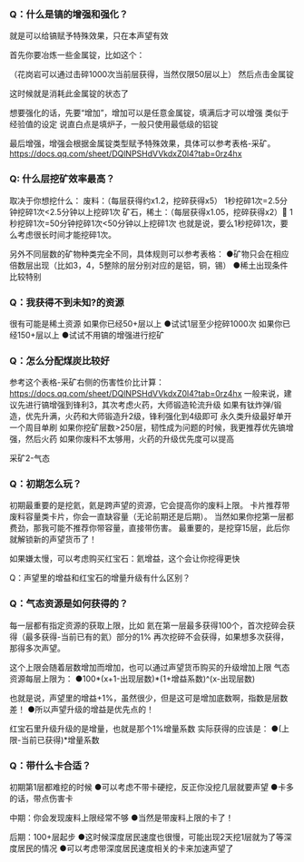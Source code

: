 ### Q：什么是镐的增强和强化？
就是可以给镐赋予特殊效果，只在本声望有效

首先你要冶炼一些金属锭，比如这个：

（花岗岩可以通过击碎1000次当前层获得，当然仅限50层以上）
然后点击金属锭


这时候就是消耗此金属锭的状态了

想要强化的话，先要“增加”，增加可以是任意金属锭，填满后才可以增强
类似于经验值的设定
说直白点是填炉子，一般只使用最低级的铝锭

最后增强，增强会根据金属锭类型赋予特殊效果，具体可以参考表格-采矿。
https://docs.qq.com/sheet/DQlNPSHdVVkdxZ0l4?tab=0rz4hx

### Q: 什么层挖矿效率最高？
取决于你想挖什么：
废料：（每层获得约x1.2，挖碎获得x5）
1秒挖碎1次=2.5分钟挖碎1次<2.5分钟以上挖碎1次
矿石，稀土：（每层获得x1.05，挖碎获得x2）	1秒挖碎1次=50分钟挖碎1次<50分钟以上挖碎1次
也就是说，要么1秒挖碎1次，要么考虑很长时间才能挖碎1次。

另外不同层数的矿物种类完全不同，具体规则可以参考表格：
●矿物只会在相应倍数层出现（比如3，4，5整除的层分别对应的是铝，铜，锡）
●稀土出现条件比较特别

### Q：我获得不到未知?的资源
很有可能是稀土资源
如果你已经50+层以上
●试试1层至少挖碎1000次
如果你已经150+层以上
●试试不用镐的增强进行挖矿

### Q：怎么分配煤炭比较好
参考这个表格-采矿右侧的伤害性价比计算：
https://docs.qq.com/sheet/DQlNPSHdVVkdxZ0l4?tab=0rz4hx
一般来说，建议先进行镐增强到锋利3，其次考虑火药，大师锻造轮流升级
如果有钛炸弹/锻造，优先升满，火药和大师锻造升2级，锋利强化到4级即可
永久类升级最好单开一个周目单刷
如果你挖矿层数>250层，韧性成为问题的时候，我更推荐优先镐增强，然后火药
如果你废料不太够用，火药的升级优先度可以提高

采矿2-气态
### Q：初期怎么玩？
初期最重要的是挖氦，氦是跨声望的资源，它会提高你的废料上限。
卡片推荐带废料容量类卡片，你会一直缺容量（无论前期还是后期）。
当然如果你挖第一层都费劲，那我可能不推荐你带容量，直接带伤害。
最重要的，是挖穿15层，此后你就解锁新的声望货币了！

如果嫌太慢，可以考虑购买红宝石：氦增益，这个会让你挖得更快

Q：声望里的增益和红宝石的增量升级有什么区别？
### Q：气态资源是如何获得的？
每一层都有指定资源的获取上限，比如
氦在第一层最多获得100个，首次挖碎会获得（最多获得-当前已有的氦）部分的1%
再次挖碎不会获得，如果想多次获得，那得多次声望。

这个上限会随着层数增加而增加，也可以通过声望货币购买的升级增加上限
气态资源每层上限为：
●100*(x+1-出现层数)*(1+增益系数)^(x-出现层数)

也就是说，声望里的增益+1%，虽然很少，但是这可是增加底数啊，指数是层数差！
●所以声望升级的增益是优先点的！

红宝石里升级升级的是增量，也就是那个1%增量系数
实际获得的应该是：
●(上限-当前已获得)*增量系数

### Q：带什么卡合适？
初期第1层都难挖的时候
●可以考虑不带卡硬挖，反正你没挖几层就要声望
●卡多的话，带点伤害卡

中期：你会发现废料上限经常不够
●当然是带废料上限的卡了！

后期：100+层起步
●这时候深度居民速度也很慢，可能出现2天挖1层就为了等深度居民的情况
●可以考虑带深度居民速度相关的卡来加速声望了
